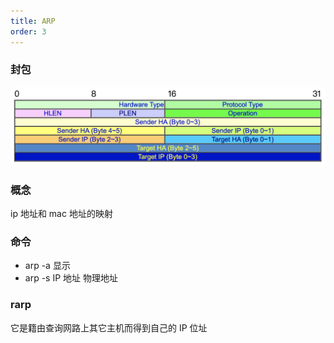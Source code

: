 ```yaml
---
title: ARP
order: 3
---
```


### 封包

![arpFrame](../assets/network/arpFrame.png)

### 概念

ip 地址和 mac 地址的映射

### 命令

- arp -a 显示
- arp -s IP 地址 物理地址

### rarp

它是籍由查询网路上其它主机而得到自己的 IP 位址
